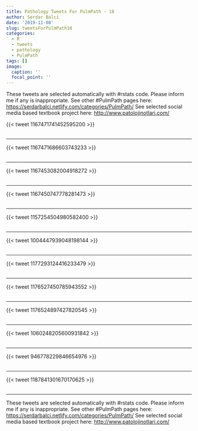 ```yaml
---
title: Pathology Tweets For PulmPath - 18
author: Serdar Balci
date: '2019-11-08'
slug: tweetsForPulmPath18
categories:
  - R
  - tweets
  - pathology
  - PulmPath
tags: []
image:
  caption: ''
  focal_point: ''
---
```



These tweets are selected automatically with #rstats code. Please inform me if any is inappropriate.
See other #PulmPath pages here: https://serdarbalci.netlify.com/categories/PulmPath/ 
See selected social media based textbook project here: http://www.patolojinotlari.com/

{{< tweet 1167471741452595200 >}}
<br>
<br>
<hr>
{{< tweet 1167471686603743233 >}}
<br>
<br>
<hr>
{{< tweet 1167453082004918272 >}}
<br>
<br>
<hr>
{{< tweet 1167450747778281473 >}}
<br>
<br>
<hr>
{{< tweet 1157254504980582400 >}}
<br>
<br>
<hr>
{{< tweet 1004447939048198144 >}}
<br>
<br>
<hr>
{{< tweet 1177293124416233479 >}}
<br>
<br>
<hr>
{{< tweet 1176527450785943552 >}}
<br>
<br>
<hr>
{{< tweet 1176524897427820545 >}}
<br>
<br>
<hr>
{{< tweet 1060248205600931842 >}}
<br>
<br>
<hr>
{{< tweet 946778229846654976 >}}
<br>
<br>
<hr>
{{< tweet 1187841301670170625 >}}
<br>
<br>
<hr>


These tweets are selected automatically with #rstats code. Please inform me if any is inappropriate.
See other #PulmPath pages here: https://serdarbalci.netlify.com/categories/PulmPath/ 
See selected social media based textbook project here: http://www.patolojinotlari.com/
